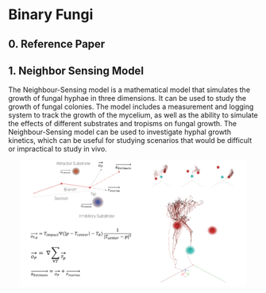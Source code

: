 # Binary Fungi 

## 0. Reference Paper

## 1. Neighbor Sensing Model
The Neighbour-Sensing model is a mathematical model that simulates the growth of fungal hyphae in three dimensions. It can be used to study the growth of fungal colonies. The model includes a measurement and logging system to track the growth of the mycelium, as well as the ability to simulate the effects of different substrates and tropisms on fungal growth. The Neighbour-Sensing model can be used to investigate hyphal growth kinetics, which can be useful for studying scenarios that would be difficult or impractical to study in vivo.

<div align="center">
   <img src="IMG/NeighborSensing.png" alt="Main Description for Neighbor Sensing Model" width="90%"/>
</div>
   

